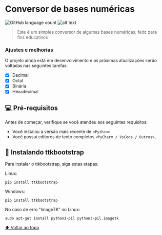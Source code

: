 # Conversor de bases numéricas

<!---Esses são exemplos. Veja https://shields.io para outras pessoas ou para personalizar este conjunto de escudos. Você pode querer incluir dependências, status do projeto e informações de licença aqui--->

![GitHub language count](https://img.shields.io/github/languages/count/peh3k/conversor-de-bases-numericas?style=for-the-badge)
![alt text](https://github.com/peh3k/conversor-de-bases-numericas/blob/ca3df9ebe4483284b168dd41ae141c8447f115cc/tela.png)

> Este é um simples conversor de algumas bases numéricas, feito para fins educativos

### Ajustes e melhorias

O projeto ainda está em desenvolvimento e as próximas atualizações serão voltadas nas seguintes tarefas:

- [x] Decimal
- [x] Octal
- [x] Binária
- [x] Hexadecimal

## 💻 Pré-requisitos

Antes de começar, verifique se você atendeu aos seguintes requisitos:
<!---Estes são apenas requisitos de exemplo. Adicionar, duplicar ou remover conforme necessário--->
* Você instalou a versão mais recente de `<Python>`
* Você possui editores de texto completos `<PyCharm / VsCode / Outros>`.


## 🚀 Instalando ttkbootstrap

Para instalar o ttkbootstrap, siga estas etapas:

Linux:
```
pip install ttkbootstrap
```

Windows:
```
pip install ttkbootstrap
```

No caso de erro "ImageTK" no Linux:
```
sudo apt-get install python3-pil python3-pil.imagetk
```


[⬆ Voltar ao topo](#conversor-de-bases-numericas)<br>

